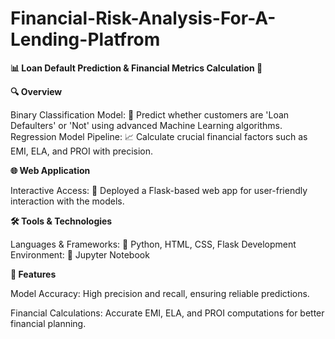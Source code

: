 # Financial-Risk-Analysis-For-A-Lending-Platfrom
**📊 Loan Default Prediction &amp; Financial Metrics Calculation 🚀**

**🔍 Overview**

Binary Classification Model: 🏦 Predict whether customers are 'Loan Defaulters' or 'Not' using advanced Machine Learning algorithms.
Regression Model Pipeline: 📈 Calculate crucial financial factors such as EMI, ELA, and PROI with precision.


**🌐 Web Application**

Interactive Access: 🌟 Deployed a Flask-based web app for user-friendly interaction with the models.


**🛠️ Tools & Technologies**

Languages & Frameworks: 🐍 Python, HTML, CSS, Flask
Development Environment: 📓 Jupyter Notebook


**🎯 Features**

Model Accuracy: High precision and recall, ensuring reliable predictions.

Financial Calculations: Accurate EMI, ELA, and PROI computations for better financial planning.

